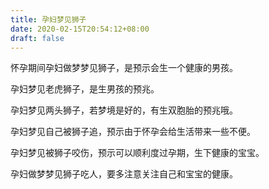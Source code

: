 ```yaml
---
title: 孕妇梦见狮子
date: 2020-02-15T20:54:12+08:00
draft: false
---
```


怀孕期间孕妇做梦梦见狮子，是预示会生一个健康的男孩。

孕妇梦见老虎狮子，是生男孩的预兆。

孕妇梦见两头狮子，若梦境是好的，有生双胞胎的预兆哦。

孕妇梦见自己被狮子追，预示由于怀孕会给生活带来一些不便。

孕妇梦见被狮子咬伤，预示可以顺利度过孕期，生下健康的宝宝。

孕妇做梦梦见狮子吃人，要多注意关注自己和宝宝的健康。